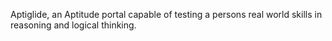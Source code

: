 Aptiglide, an Aptitude portal capable of testing a persons real world skills in reasoning and logical thinking.
